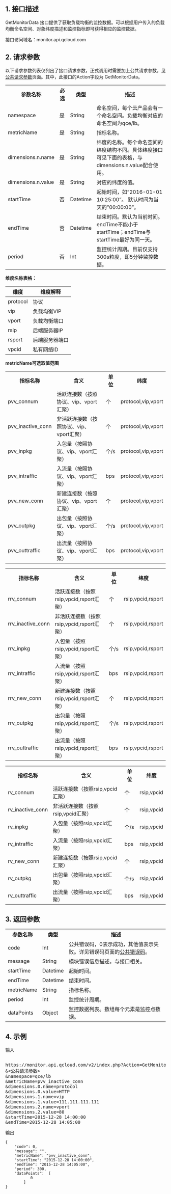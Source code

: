 ## 1. 接口描述

GetMonitorData 接口提供了获取负载均衡的监控数据。可以根据用户传入的负载均衡命名空间、对象纬度描述和监控指标即可获得相应的监控数据。

接口访问域名：monitor.api.qcloud.com

## 2. 请求参数
   以下请求参数列表仅列出了接口请求参数，正式调用时需要加上公共请求参数，见[公共请求参数](/doc/api/244/4183)页面。其中，此接口的Action字段为 GetMonitorData。
<table class="t"><tbody><tr>
<th><b>参数名称</b></th>
<th><b>必选</b></th>
<th><b>类型</b></th>
<th><b>描述</b></th>
<tr>
<td> namespace
<td> 是
<td> String
<td> 命名空间，每个云产品会有一个命名空间。负载均衡对应的命名空间为qce/lb。
<tr>
<td> metricName
<td> 是
<td> String
<td> 指标名称。
<tr>
<td> dimensions.n.name
<td> 是
<td> String
<td> 纬度的名称。每个命名空间的纬度结构不同。具体纬度接口可见下面的表格，与dimensions.n.value配合使用。
<tr>
<td> dimensions.n.value
<td> 是
<td> String
<td> 对应的纬度的值。
<tr>
<td> startTime
<td> 否
<td> Datetime
<td> 起始时间，如”2016-01-01 10:25:00”。 默认时间为当天的”00:00:00”。
<tr>
<td> endTime
<td> 否
<td> Datetime
<td> 结束时间。默认为当前时间。 endTime不能小于startTime；endTime与startTime最好为同一天。
<tr>
<td> period
<td> 否
<td> Int
<td> 监控统计周期。目前仅支持300s粒度，即5分钟监控数据。
</tbody></table>

**维度名称表格：**

| 维度 | 维度解释 |
|---------|---------|
| protocol| 协议 |
|  vip| 负载均衡VIP |
|  vport| 负载均衡端口 |
| rsip| 后端服务器IP |
| rsport|后端服务器端口 |
|vpcid|私有网络ID |

**metricName可选取值范围**
<table class="t"><tbody><tr>
<th><b>指标名称</b></th>
<th><b>含义</b></th>
<th><b>单位</b></th>
<th><b>纬度</b></th>
<tr>
<td> pvv_connum
<td> 活跃连接数（按照协议、vip、vport汇聚）
<td> 个
<td> protocol,vip,vport
<tr>
<td> pvv_inactive_conn
<td> 非活跃连接数（按照协议、vip、vport汇聚）
<td> 个
<td>  protocol,vip,vport
<tr>
<td> pvv_inpkg
<td> 入包量（按照协议、vip、vport汇聚）
<td> 个/s
<td> protocol,vip,vport
<tr>
<td> pvv_intraffic
<td> 入流量（按照协议、vip、vport汇聚）
<td> bps
<td> protocol,vip,vport
<tr>
<td> pvv_new_conn
<td> 新建连接数（按照协议、vip、vport汇聚）
<td> 个
<td> protocol,vip,vport
<tr>
<td> pvv_outpkg
<td> 出包量（按照协议、vip、vport汇聚）
<td> 个/s
<td> protocol,vip,vport
<tr>
<td> pvv_outtraffic
<td> 出流量（按照协议、vip、vport汇聚）
<td> bps
<td> protocol,vip,vport
</tbody></table>

<table class="t"><tbody><tr>
<th><b>指标名称</b></th>
<th><b>含义</b></th>
<th><b>单位</b></th>
<th><b>纬度</b></th>
<tr>
<td> rrv_connum
<td> 活跃连接数（按照rsip,vpcid,rsport汇聚）
<td> 个
<td> rsip,vpcid,rsport
<tr>
<td> rrv_inactive_conn
<td> 非活跃连接数（按照rsip,vpcid,rsport汇聚）
<td> 个
<td>  rsip,vpcid,rsport
<tr>
<td> rrv_inpkg
<td> 入包量（按照rsip,vpcid,rsport汇聚）
<td> 个/s
<td> rsip,vpcid,rsport
<tr>
<td> rrv_intraffic
<td> 入流量（按照rsip,vpcid,rsport汇聚）
<td> bps
<td> rsip,vpcid,rsport
<tr>
<td> rrv_new_conn
<td> 新建连接数（按照rsip,vpcid,rsport汇聚）
<td> 个
<td> rsip,vpcid,rsport
<tr>
<td> rrv_outpkg
<td> 出包量（按照rsip,vpcid,rsport汇聚）
<td> 个/s
<td> rsip,vpcid,rsport
<tr>
<td> rrv_outtraffic
<td> 出流量（按照rsip,vpcid,rsport汇聚）
<td> bps
<td> rsip,vpcid,rsport
</tbody></table>

<table class="t"><tbody><tr>
<th><b>指标名称</b></th>
<th><b>含义</b></th>
<th><b>单位</b></th>
<th><b>纬度</b></th>
<tr>
<td> rv_connum
<td> 活跃连接数（按照rsip,vpcid汇聚）
<td> 个
<td> rsip,vpcid
<tr>
<td> rv_inactive_conn
<td> 非活跃连接数（按照rsip,vpcid汇聚）
<td> 个
<td>  rsip,vpcid
<tr>
<td> rv_inpkg
<td> 入包量（按照rsip,vpcid汇聚）
<td> 个/s
<td> rsip,vpcid
<tr>
<td> rv_intraffic
<td> 入流量（按照rsip,vpcid汇聚）
<td> bps
<td> rsip,vpcid
<tr>
<td> rv_new_conn
<td> 新建连接数（按照rsip,vpcid汇聚）
<td> 个
<td> rsip,vpcid
<tr>
<td> rv_outpkg
<td> 出包量（按照rsip,vpcid汇聚）
<td> 个/s
<td> rsip,vpcid
<tr>
<td> rv_outtraffic
<td> 出流量（按照rsip,vpcid汇聚）
<td> bps
<td> rsip,vpcid
</tbody></table>



## 3. 返回参数

<table class="t"><tbody><tr>
<th><b>参数名称</b></th>
<th><b>类型</b></th>
<th><b>描述</b></th>
<tr>
<td> code
<td> Int
<td> 公共错误码，0表示成功，其他值表示失败。详见错误码页面的<a href="https://www.qcloud.com/doc/api/244/%E9%94%99%E8%AF%AF%E7%A0%81#1.E3.80.81.E5.85.AC.E5.85.B1.E9.94.99.E8.AF.AF.E7.A0.81" title="公共错误码">公共错误码</a>。
<tr>
<td> message
<td> String
<td> 模块错误信息描述，与接口相关。
<tr>
<td> startTime
<td> Datetime
<td> 起始时间。
<tr>
<td> endTime
<td> Datetime
<td> 结束时间。
<tr>
<td> metricName
<td> String
<td> 指标名称。
<tr>
<td> period
<td> Int
<td> 监控统计周期。
<tr>
<td> dataPoints
<td> Object
<td> 监控数据列表。数组每个元素是监控点数据。
</tbody></table>




## 4. 示例
输入
<pre>
 
https://monitor.api.qcloud.com/v2/index.php?Action=GetMonitorData
&<<a href="https://www.qcloud.com/doc/api/229/6976">公共请求参数</a>>
&namespace=qce/lb
&metricName=pvv_inactive_conn
&dimensions.0.name=protocol
&dimensions.0.value=HTTP
&dimensions.1.name=vip
&dimensions.1.value=111.111.111.111
&dimensions.2.name=vport
&dimensions.2.value=80
&startTime=2015-12-28 14:00:00
&endTime=2015-12-28 14:05:00
</pre>
输出
```
{
    "code": 0,
    "message": "",
    "metricName": "pvv_inactive_conn",
    "startTime": "2015-12-28 14:00:00",
    "endTime": "2015-12-28 14:05:00",
    "period": 300,
    "dataPoints":  [
           0
        ]
}
```